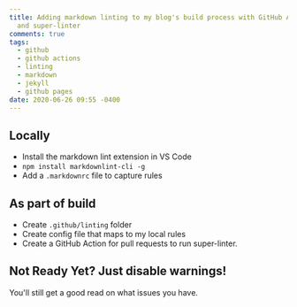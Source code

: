 ```yaml
---
title: Adding markdown linting to my blog's build process with GitHub Actions
  and super-linter
comments: true
tags:
  - github
  - github actions
  - linting
  - markdown
  - jekyll
  - github pages
date: 2020-06-26 09:55 -0400
---
```

## Locally

* Install the markdown lint extension in VS Code
* `npm install markdownlint-cli -g`
* Add a `.markdownrc` file to capture rules

## As part of build

* Create `.github/linting` folder
* Create config file that maps to my local rules
* Create a GitHub Action for pull requests to run super-linter.

## Not Ready Yet? Just disable warnings!

You'll still get a good read on what issues you have.